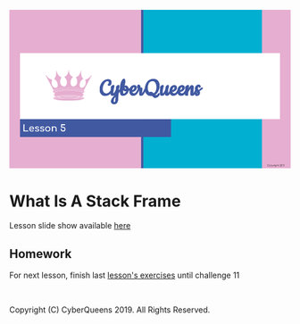 
![Opening Slide](lesson_5_opening_slide.png?raw=true "Lesson 5 opening slide")

# What Is A Stack Frame

Lesson slide show available [here](https://docs.google.com/presentation/d/10AQvWhdz3IAXHPaSzfPXjFi3-sdUaSEn5GZOu67bE0A/edit?usp=sharing)

## Homework

For next lesson, finish last [lesson's exercises](https://github.com/CyberQueens/CyberQueens/tree/master/4%20-%20Reverse%20Engineering%20Exercises) until challenge 11

&nbsp;
&nbsp;

Copyright (C) CyberQueens 2019. All Rights Reserved.